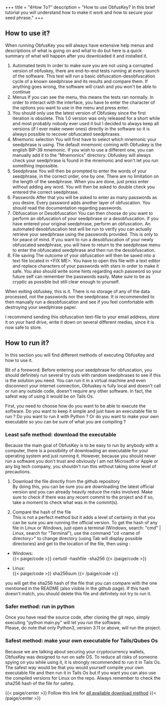 +++
title = "4How To?"
description = "How to use ObfusKey? In this brief tutorial you will understand how to make it work and how to secure your seed phrase."
+++

## How to use it?

When running ObfusKey you will always have extensive help menus and descriptions of what is going on and what to do but here is a quick summary of what will happen after you downloaded it and installed it.

1. Automated tests
In order to make sure you are not using a corrupted version of obfuskey, there are end-to-end tests running at every launch of the software. This test will run a basic obfuscation-desobfuscation cycle of a known seedphrase and its results and compare them. If anything goes wrong, the software will crash and you won't be able to continue
2. Menus
If you can see the menu, this means the tests ran normally. In order to interact with the interface, you have to enter the character of the options you want to use in the menu and press enter.
3. You should only use the latest version of Obfuskey since the first iteration is obsolete. This 1.0 version was only released for a short while and most probably nobody ever used it but I decided to always keep all versions (if I ever make newer ones) directly in the software so it is always possible to recover obfuscated seedphrases.
4. Mnemonic selection
You will first have to select which mnemonic your seedphrase is using. The default mnemonic coming with Obfuskey is the english BIP-39 mnemonic. If you wish to use a different one, you can manually add it to the "Mnemonics" directory. Obfuskey will always check your seedphrase is found in the mnemonic and won't let you run something impossible.
5. Seedphrase
You will then be prompted to enter the words of your seedphrase, in the correct order, one by one. There are no limitation on the length of the seedphrase. When you are done, just press enter without adding any word. You will then be asked to double check you entered the correct seedphrase.
6. Passwords
After that you will be asked to enter as many passwords as you desire. Every password adds another layer of obfuscation. You should read the documentation regarding passwords.
7. Obfuscation or Desobfuscation
You can then choose do you want to perform an obfuscation of your seedphrase or a desobfuscation. If you have entered your original seedphrase, perform an obfuscation. An automated desobfuscation test will be run to verify you can actually retrieve your seedphrase using the passwords provided. This is only to for peace of mind. If you want to run a desobfuscation of your newly obfuscated seedphrase, you will have to return to the seedphrase menu to enter the obfuscated seedphrase and then run the desobfuscation.
8. File saving
The outcome of your obfuscation will then be saved into a text file located in \<FIX ME\>. You have to open this file with a text editor and replace characters of your passwords with stars in order to make it safe. You also should write some hints regarding each password so your future self can remember the passwords easily. Make sure to be as cryptic as possible but still clear enough to yourself.

When exiting obfuskey, this is it. There is no storage of any of the data processed, not the passwords nor the seedphrase. It is recommended to then manually run a desobfuscation and see if you feel comfortable with destroying your seedphrase paper.

I recommend sending this obfuscation text-file to your email address, store it on your hard drive, write it down on several different medias, since it is now safe to store. 

## How to run it?

In this section you will find different methods of executing ObfusKey and how to use it.

Bit of a foreword:
Before entering your seedphrase for obfuscation, you should definitely run several try outs with random seedphrases to see if this is the solution you need. You can run it in a virtual machine and even disconnect your internet connection, Obfuskey is fully local and doesn't call or run any outside code, doesn't require any other software. In fact, the safest way of using it would be on Tails Os.

First, you need to choose how do you want to be able to execute the software. Do you want to keep it simple and just have an executable file to run ? Do you want to run it with Python ? Or do you want to make your own executable so you can be sure of what you are compiling ?

### Least safe method: download the executable

Because the main goal of ObfusKey is to be easy to run by anybody with a computer, there is a possibility of downloading an executable for your operating system and just running it. However, because you should never run a software you don't trust and obviously I am not Microsoft or Apple or any big tech company, you shouldn't run this without taking some level of precautions.

1. Download the file directly from the github repository   
By doing this, you can be sure you are downloading the latest official version and you can already heavily reduce the risks involved. Make sure to check if there was any recent commit to the project and if so, take a moment to check what was in the commit(s).


2. Compare the hash of the file   
This is not a perfect method but it adds a level of certainty in that you can be sure you are running the official version.
To get the hash of any file in Linux or Windows, just open a terminal (Windows, search: "cmd" | Linux, search for "Terminal"), use the command "cd \<name of directory\>" to change directory (using Tab will display possible directories) and get to the location of the file, then using :

- Windows:   
{{< paige/code >}}
certutil -hashfile <name-of-file-with-extension> -sha256
{{< /paige/code >}}

- Linux:   
{{< paige/code >}}
sha256sum <name-of-file-with-extension>
{{< /paige/code >}}

you will get the sha256 hash of the file that you can compare with the one mentioned in the README (also visible in the github page). If this hash doesn't match, you should delete this file and definitely not try to run it.

### Safer method: run in python

Once you have read the source code, after cloning the git repo, simply executing "python main.py" will let you run the software.   
Please, do note that only Python3, version 3.11 or above, will run the project.

### Safest method: make your own executable for Tails/Qubes Os

Because we are talking about securing your cryptocurrency wallets, ObfusKey was designed to run on safe OS. To reduce all risks of someone spying on you while using it, it is strongly recommended to run it in Tails Os. The safest way would be that you would yourself compile your own executable file and then run it in Tails Os but if you want you can also use the compiled versions for Linux on the repo. Always remember to check the sha256 hash of the file for safety.

{{< paige/center >}}
Follow this link for [all available download method](../5download)
{{< /paige/center >}}
